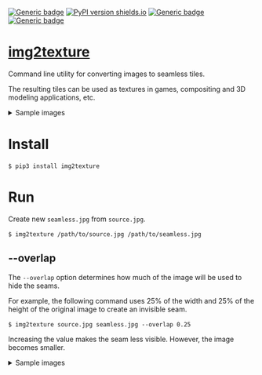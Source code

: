 [![Generic badge](https://img.shields.io/badge/status-draft-red.svg)](#)
[![PyPI version shields.io](https://img.shields.io/pypi/v/img2texture.svg)](https://pypi.python.org/pypi/img2texture/)
[![Generic badge](https://img.shields.io/badge/Python-3.7+-blue.svg)](#)
[![Generic badge](https://img.shields.io/badge/OS-Windows%20|%20macOS%20|%20Linux-blue.svg)](#)

# [img2texture](https://github.com/rtmigo/img2texture_py#readme)

Command line utility for converting images to seamless tiles.

The resulting tiles can be used as textures in games, compositing and 3D modeling applications, etc.

<details>
  <summary>Sample images</summary>

:warning: If images don't load, check out the [original of this document on GitHub](https://github.com/rtmigo/img2texture_py#readme).

### Original image x4

![Source tiled](docs/1_orion_src_2x2.jpg)

Orion galaxy by NASA/ESA, in four copies side by side. 

We cannot use the original image as an endless space background: the seams are visible.

### Converted image x4

![Converted tiled](docs/2_orion_seamless_2x2.jpg)

The result of `img2texture`, in four copies side by side. 

The image is slightly reduced in size and the edges are modified with 
alpha-blending.

Seams no longer appear when merging. The converted image can be tiled and panned in any 
direction. It will feel endless and seamless.


</details>

# Install

```
$ pip3 install img2texture
```

# Run

Create new `seamless.jpg` from `source.jpg`.
```
$ img2texture /path/to/source.jpg /path/to/seamless.jpg 
```

## --overlap

The `--overlap` option determines how much of the image will be used to hide the seams.

For example, the following command uses 25% of the width and 25% of the height 
of the original image to create an invisible seam.

```
$ img2texture source.jpg seamless.jpg --overlap 0.25 
```

Increasing the value makes the seam less visible. However, the image becomes smaller.

<details>
  <summary>Sample images</summary>

:warning: If images don't load, check out the [original of this document on GitHub](https://github.com/rtmigo/img2texture_py#readme).

### --overlap 0.05

The 5% seam.

![--overlap 0.05](docs/3_orion_05_2x2.jpg)



### --overlap 0.4

The 40% seam.

![--overlap 40](docs/3_orion_40_2x2.jpg)

</details>